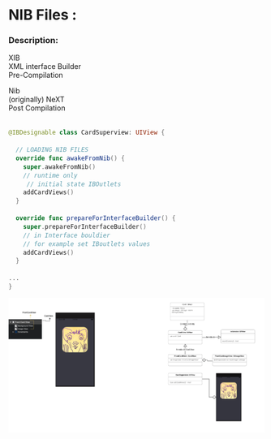 # NIB Files : 

### Description:  
XIB  
XML interface Builder   
Pre-Compilation  

Nib   
(originally) NeXT  
Post Compilation  

```swift

@IBDesignable class CardSuperview: UIView {
  
  // LOADING NIB FILES
  override func awakeFromNib() {
    super.awakeFromNib()
    // runtime only
     // initial state IBOutlets
    addCardViews()
  }

  override func prepareForInterfaceBuilder() {
    super.prepareForInterfaceBuilder()
    // in Interface bouldier
    // for example set IBoutlets values
    addCardViews()
  }

...
}


```


![workflow](https://github.com/viktorHbenitez/RWNibFiles-Swift/blob/master/Sketch/NIbXib.png) 
